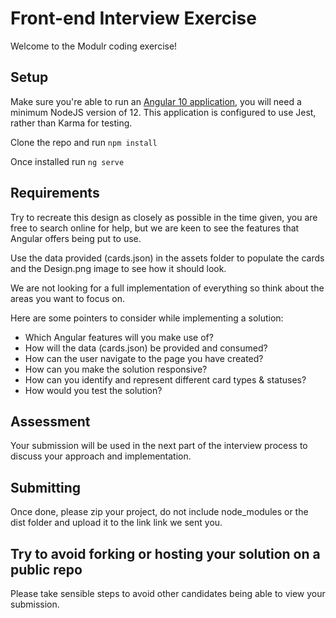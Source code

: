 # Front-end Interview Exercise

Welcome to the Modulr coding exercise!

## Setup

Make sure you're able to run an [Angular 10 application](https://angular.io/cli), you will need a minimum NodeJS version of 12. This application is configured to use Jest, rather than Karma for testing.

Clone the repo and run ```npm install```

Once installed run ```ng serve```

## Requirements

Try to recreate this design as closely as possible in the time given, you are free to search online for help, but we are keen to see the features that Angular offers being put to use.

Use the data provided (cards.json) in the assets folder to populate the cards and the Design.png image to see how it should look.

We are not looking for a full implementation of everything so think about the areas you want to focus on.

Here are some pointers to consider while implementing a solution:

- Which Angular features will you make use of?
- How will the data (cards.json) be provided and consumed?
- How can the user navigate to the page you have created?
- How can you make the solution responsive?
- How can you identify and represent different card types & statuses?
- How would you test the solution?

## Assessment

Your submission will be used in the next part of the interview process to discuss your approach and implementation.

## Submitting

Once done, please zip your project, do not include node_modules or the dist folder and upload it to the link link we sent you.

## Try to avoid forking or hosting your solution on a public repo

Please take sensible steps to avoid other candidates being able to view your submission.

